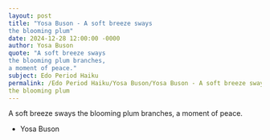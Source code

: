 ```yaml
---
layout: post
title: "Yosa Buson - A soft breeze sways
the blooming plum"
date: 2024-12-28 12:00:00 -0000
author: Yosa Buson
quote: "A soft breeze sways
the blooming plum branches,
a moment of peace."
subject: Edo Period Haiku
permalink: /Edo Period Haiku/Yosa Buson/Yosa Buson - A soft breeze sways
the blooming plum
---
```


A soft breeze sways
the blooming plum branches,
a moment of peace.

- Yosa Buson
